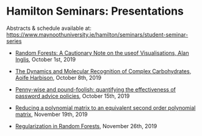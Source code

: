 # Hamilton Seminars: Presentations

Abstracts & schedule available at: https://www.maynoothuniversity.ie/hamilton/seminars/student-seminar-series

- [Random Forests:  A Cautionary Note on the useof Visualisations, Alan Inglis](pdfs/Alan.pdf), October 1st, 2019

- [The Dynamics and Molecular Recognition of Complex Carbohydrates, Aoife Harbison](pdfs/Aoife.pdf), October 8th, 2019

- [Penny-wise and pound-foolish: quantifying the effectiveness of password advice policies](pdfs/Hazel.pdf), October 15th, 2019

- [Reducing a polynomial matrix to an equivalent second order polynomial matrix](pdfs/Eleni.pdf), November 19th, 2019

- [Regularization in Random Forests](http://brunaw.com/slides/seminar-serie/presentation.html), November 26th, 2019



